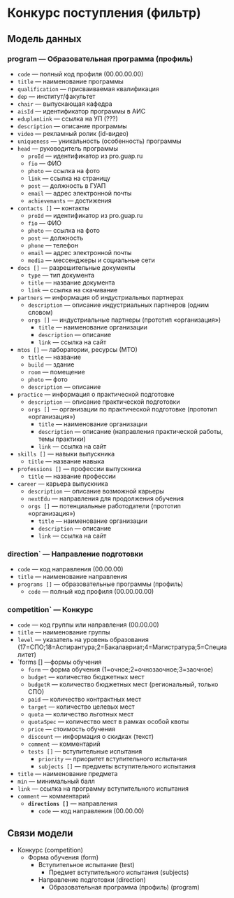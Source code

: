 # Конкурс поступления (фильтр)

## Модель данных

### program — Образовательная программа (профиль)
- `code` — полный код профиля (00.00.00.00)
- `title` — наименование программы
- `qualification` — присваиваемая квалификация
- `dep` — институт/факультет
- `chair` — выпускающая кафедра
- `aisId` — идентификатор программы в АИС
- `eduplanLink` — ссылка на УП (???)
- `description` — описание программы
- `video` — рекламный ролик (id-видео)
- `uniqueness` — уникальность (особенность) программы
- `head` — руководитель программы
   - `proId` — идентификатор из pro.guap.ru
   - `fio` — ФИО
   - `photo` — ссылка на фото
   - `link` — ссылка на страницу
   - `post` — должность в ГУАП
   - `email` — адрес электронной почты
   - `achievemants` — достижения
- `contacts []` — контакты
   - `proId` — идентификатор из pro.guap.ru
   - `fio` — ФИО
   - `photo` — ссылка на фото
   - `post` — должность
   - `phone` — телефон
   - `email` — адрес электронной почты
   - `media` — мессенджеры и социальные сети
- `docs []` — разрешительные документы
   - `type` — тип документа
   - `title` — название документа
   - `link` — ссылка на скачивание
- `partners` — информация об индустриальных партнерах
   - `description` — описание индустриальных партнеров (одним словом)
   - `orgs []` — индустриальные партнеры (прототип «организация»)
      - `title` — наименование организации
      - `description` — описание
      - `link` — ссылка на сайт
- `mtos []` — лаборатории, ресурсы (МТО)
   - `title` — название
   - `build` — здание
   - `room` — помещение
   - `photo` — фото
   - `description` — описание
- `practice` — информация о практической подготовке
   - `description` — описание практической подготовки
   - `orgs []` — организации по практической подготовке (прототип «организация»)
      - `title` — наименование организации
      - `description` — описание (направления практической работы, темы практики)
      - `link` — ссылка на сайт
- `skills []` — навыки выпускника
   - `title` — название навыка
- `professions []` — профессии выпускника
   - `title` — название профессии
- `career` — карьера выпускника
   - `description` — описание возможной карьеры
   - `nextEdu` — направления для продолжения обучения
   - `orgs []` — потенциальные работодатели (прототип «организация»)
      - `title` — наименование организации
      - `description` — описание
      - `link` — ссылка на сайт

### direction` — Направление подготовки
- `code` — код направления (00.00.00)
- `title` — наименование направления
- `programs []` — образовательные программы (профиль)
   - `code` — полный код профиля (00.00.00.00)

### competition` — Конкурс
- `code` — код группы или направления (00.00.00)
- `title` — наименование группы
- `level` — указатель на уровень образования (17=СПО;18=Аспирантура;2=Бакалавриат;4=Магистратура;5=Специалитет)
- `forms [] —формы обучения
   - `form` — форма обучения (1=очное;2=очнозаочное;3=заочное)
   - `budget` — количество бюджетных мест
   - `budgetR` — количество бюджетных мест (региональный, только СПО)
   - `paid` — количество контрактных мест
   - `target` — количество целевых мест
   - `quota` — количество льготных мест
   - `quotaSpec` — количество мест в рамках особой квоты
   - `price` — стоимость обучения
   - `discount` — информация о скидках (текст)
   - `comment` — комментарий
   - `tests []` — вступительные испытания
      - `priority` — приоритет вступительного испытания
      - `subjects []` — предметы вступительного испытания
- `title` — наименование предмета
- `min` — минимальный балл
- `link` — ссылка на программу вступительного испытания
- `comment` — комментарий
   - **`directions []`** — направления
      - `code` — код направления (00.00.00)

## Связи модели
- Конкурс (competition)
  - Форма обучения (form)
    - Вступительное испытание (test)
      - Предмет вступительного испытания (subjects)
    - Направление подготовки (direction)
      - Образовательная программа (профиль) (program)

